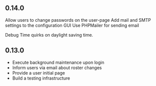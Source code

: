 ## 0.14.0
Allow users to change passwords on the user-page
Add mail and SMTP settings to the configuration GUI
Use PHPMailer for sending email


Debug Time quirks on daylight saving time.

## 0.13.0
* Execute background maintenance upon login
* Inform users via email about roster changes
* Provide a user initial page
* Build a testing infrastructure
